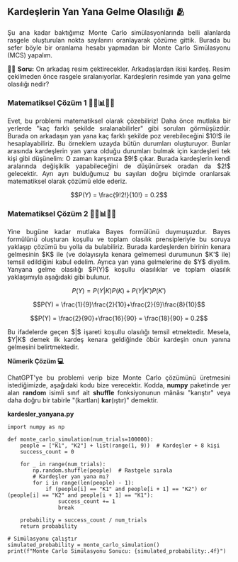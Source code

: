 <h2>Kardeşlerin Yan Yana Gelme Olasılığı 🫂</h2>

<p align="justify">Şu ana kadar baktığımız Monte Carlo simülasyonlarında belli alanlarda rasgele oluşturulan nokta sayılarını oranlayarak çözüme gittik. Burada bu sefer böyle bir oranlama hesabı yapmadan bir Monte Carlo Simülasyonu (MCS) yapalım.</p>

<p align="justify"><b>👨‍🏫 Soru:</b> On arkadaş resim çektirecekler. Arkadaşlardan ikisi kardeş. Resim çekilmeden önce rasgele sıralanıyorlar. Kardeşlerin resimde yan yana gelme olasılığı nedir?</p>

<h3>Matematiksel Çözüm 1 🤔💭📊🧮📝</h3>

<p align="justify">Evet, bu problemi matematiksel olarak çözebiliriz! Daha önce mutlaka bir yerlerde "kaç farklı şekilde sıralanabilirler" gibi soruları görmüşüzdür. Burada on arkadaşın yan yana kaç farklı şekilde poz verebileceğini $10!$ ile hesaplayabiliriz. Bu örneklem uzayda bütün durumları oluşturuyor. Bunlar arasında kardeşlerin yan yana olduğu durumları bulmak için kardeşleri tek kişi gibi düşünelim: O zaman karşımıza $9!$ çıkar. Burada kardeşlerin kendi aralarında değişiklik yapabileceğini de düşünürsek oradan da $2!$ gelecektir. Ayrı ayrı bulduğumuz bu sayıları doğru biçimde oranlarsak matematiksel olarak çözümü elde ederiz.</p>

$$P(Y) = \frac{9!2!}{10!} = 0.2$$

<h3>Matematiksel Çözüm 2 🤔💭📊🧮📝</h3>

<p align="justify">Yine bugüne kadar mutlaka Bayes formülünü duymuşuzdur. Bayes formülünü oluşturan koşullu ve toplam olasılık prensipleriyle bu soruya yaklaşıp çözümü bu yolla da bulabiliriz. Burada kardeşlerden birinin kenara gelmesinin $K$ ile (ve dolayısıyla kenara gelmemesi durumunun $K'$ ile) temsil edildiğini kabul edelim. Ayrıca yan yana gelmelerine de $Y$ diyelim. Yanyana gelme olasılığı $P(Y)$ koşullu olasılıklar ve toplam olasılık yaklaşımıyla aşağıdaki gibi bulunur.</p>

$$P(Y) = P(Y|K)P(K)+P(Y|K')P(K')$$

$$P(Y) = \frac{1}{9}\frac{2}{10}+\frac{2}{9}\frac{8}{10}$$

$$P(Y) = \frac{2}{90}+\frac{16}{90} = \frac{18}{90} = 0.2$$

<p align="justify">Bu ifadelerde geçen $|$ işareti koşullu olasılığı temsil etmektedir. Mesela, $Y|K$ demek ilk kardeş kenara geldiğinde öbür kardeşin onun yanına gelmesini belirtmektedir.</p>

<b>Nümerik Çözüm 💻</b>

<p align="justify">ChatGPT'ye bu problemi verip bize Monte Carlo çözümünü üretmesini istediğimizde, aşağıdaki kodu bize verecektir. Kodda, <b>numpy</b> paketinde yer alan <b>random</b> isimli sınıf ait <b>shuffle</b> fonksiyonunun mânâsı "karıştır" veya daha doğru bir tabirle "(kartları) <b>kar</b>(ıştır)" demektir.</p>

<b>kardesler_yanyana.py</b>

```
import numpy as np

def monte_carlo_simulation(num_trials=100000):
    people = ["K1", "K2"] + list(range(1, 9))  # Kardeşler + 8 kişi
    success_count = 0

    for _ in range(num_trials):
        np.random.shuffle(people)  # Rastgele sırala
        # Kardeşler yan yana mı?
        for i in range(len(people) - 1):
            if (people[i] == "K1" and people[i + 1] == "K2") or (people[i] == "K2" and people[i + 1] == "K1"):
                success_count += 1
                break

    probability = success_count / num_trials
    return probability

# Simülasyonu çalıştır
simulated_probability = monte_carlo_simulation()
print(f"Monte Carlo Simülasyonu Sonucu: {simulated_probability:.4f}")
```